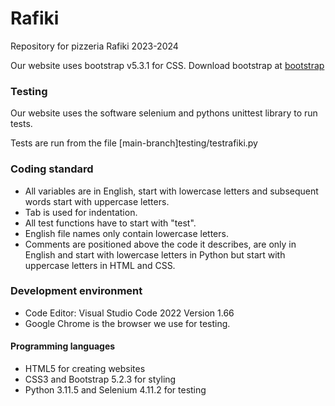 # Rafiki
Repository for pizzeria Rafiki 2023-2024
 
Our website uses bootstrap v5.3.1 for CSS. Download bootstrap at [bootstrap](https://getbootstrap.com/)
### Testing
Our website uses the software selenium and pythons unittest library to run tests. 

Tests are run from the file [main-branch]testing/testrafiki.py

### Coding standard
- All variables are in English, start with lowercase letters and subsequent words start with uppercase letters.
- Tab is used for indentation.
- All test functions have to start with "test".
- English file names only contain lowercase letters.
- Comments are positioned above the code it describes, are only in English and start with lowercase letters in Python but start with uppercase letters in HTML and CSS.

### Development environment
- Code Editor: Visual Studio Code 2022 Version 1.66
- Google Chrome is the browser we use for testing.
#### Programming languages
- HTML5 for creating websites
- CSS3 and Bootstrap 5.2.3 for styling
- Python 3.11.5 and Selenium 4.11.2 for testing
